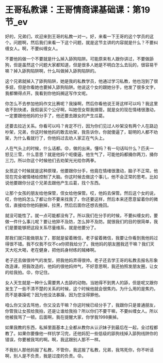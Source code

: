 # 王哥私教课：王哥情商课基础课：第19节_ev

好的，兄弟们，欢迎来到王哥的私教一对一。好，来看一下王哥的这个学员的这个。问题啊，然后我们来看一下这个问题，就是这节主讲的内容就是什么？不要纠缠女人。啊，不要纠缠女人。

不要他妈做一个不要就是什么掉入舔狗陷阱。可能原来有人跟你讲过，不要做舔狗，但是虽然这个问题大家都知道，但是很多人她是不明白怎么去玩的，很容易干嘛？掉入舔狗陷阱啊，什么叫做掉入舔狗陷阱的。

这个兄弟就掉入了舔狗陷阱，她是我的私教学员，他通过学习私教，他也泡到了很多妞，但是你看她也要掉入舔狗陷阱。他说这个女的跟她分手，他发了很多文字，我都懒得点开。我看到你他妈搁这写作文呢。

你怎么不去参加他妈作文比赛呢？我操啊，然后你看他说王哥这样可以吗？我这里收不到快递，我假装买个公仔啊，叫她侄女帮我搞管。就是女的现在情绪很激动，一定要跟他他妈的分手了，他还要去跟女的产生瓜葛。

还要去拉近关系。你看可以吗？肯定不行，因为你们见过人吵架没有两个人在路边吵架，兄弟，你这时候他妈的敢去劝架，我告诉你，你就傻逼了，聪明的人都不劝架，为什么看就行了，你他妈过去劝人家正在气头上。

人在气头上的时候，什么话都。😡，做的出来。懂吗？有一句话叫什么？匹夫一怒见三雪，什么意思？就是他妈个呃傻逼，他生气了，可能他妈都捅你两刀，捅你三刀。所以你这个时候他们去劝架光光给你两拳。

女孩这个时候就是这种原理，他要跟你分手，他竟在情绪很激动，脑子不正常。他现在完全被情绪给控制了大脑。你这时候去做这个事儿，他不会正常的思考。比如说他要跟你分这个兄弟去跟他产生瓜葛，找个东西。

让那个女孩的朋友给他保管，侄女给他保管。哎，他妈去保管。然后这个女的说，哎，你他妈怎么了都让你不要来找我了，你还要这样，然后本来还愿意留着你的微信，直接给你他妈删掉，拉黑，然后后面你还想去挽回。

就没可能性了。就一点可能都没有了。所以我们在分手的时候，不要纠缠女的，要做一件什么事儿呢？要让他猝不及防，怎么猝不及防。就很我们的目的很简单，我们是要能够把这段关系尽量维系，就是他要分了。

那我们就只能做朋友了，那就是留着微信，老子留着微信，我要让你看到我他妈过得很不错。我不仅我不仅不ca你把我给分了。我他妈的朋友圈我还干嘛？我们天天大吃大喝，老在健身，把他妈身材练的贼棒啊。

老子还去做很帅气的发型，把我他妈弄得很帅。老子还去学王哥的私教去报名形象改造课，把我改造的，他妈的很他妈帅气，不好意思啊，我还拍照发朋友圈，让女的给我拍。😡，你记住。

女人天生就是一种什么需要男人去舔的动物。当她得不到男人的舔，但是呢又跟你发生了一些不清不楚的关系的时候，这个时候他就会很焦灼。为什么用的是焦灼，而不是暴躁呢？因为他没法暴躁，因为您没得罪他。

咱么你又没去骂他，你又没去干嘛？你这时候已经分手了，我跟你只是普通朋友，你管我让女孩给我拍，还是让谁给我拍？所以你们不要干嘛，不要纠缠女人。所以他被我骂了一顿。后面啊，我在提醒大家，你学我1998撕掉。

如果我教的东西，私掉里面基本上全都从教你从认识妹子到最后在一起，全过程都教了。如果你要像他一样抗学习完，还他妈犯一些低级的舔狗线掉入舔狗线阱你的错误，你要被我骂的啊。啊，我这跟别人那不一样。

不我别人那他妈报了私教，不管你，我这报了私教，兄弟，我骂死你，你不听话啊，别人是不负责，我是过度的负责。😡。

